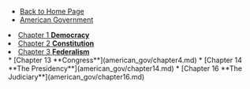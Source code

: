 * [Back to Home Page](/)
* [American Government](american_gov/)
<li class="deprecated">
  <a href="#/american_gov/chapter1">Chapter 1 <b>Democracy</b></a>
</li>
<li class="deprecated">
  <a href="#/american_gov/chapter2">Chapter 2 <b>Constitution</b></a>
</li>
<li class="deprecated">
  <a href="#/american_gov/chapter3">Chapter 3 <b>Federalism</b></a>
</li>
* [Chapter 13 **Congress**](american_gov/chapter4.md)
* [Chapter 14 **The Presidency**](american_gov/chapter14.md)
* [Chapter 16 **The Judiciary**](american_gov/chapter16.md)
